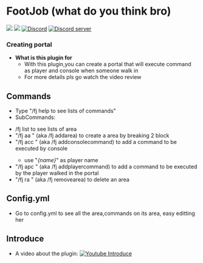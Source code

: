 # FootJob (what do you think bro)
[![](https://poggit.pmmp.io/shield.state/FootJob)](https://poggit.pmmp.io/p/FootJob)
[![](https://poggit.pmmp.io/shield.dl.total/FootJob)](https://poggit.pmmp.io/p/FootJob)
[![Discord](https://img.shields.io/badge/chat-on+discord-7289da.svg)](https://discord.gg/5CpFadd)
<a href="https://discord.gg/5CpFadd"><img src="https://discordapp.com/api/guilds/472786873492832256/embed.png" alt="Discord server"/></a>
### Creating portal 
+ **What is this plugin for**    
  - With this plugin,you can create a portal that will execute command as player and console when someone walk in
  - For more details pls go watch the video review  
## **Commands**
 + Type "/fj help to see lists of commands"
 + SubCommands:
  - /fj list to see lists of area
  - "/fj aa <name>" (aka /fj addarea) to create a area by breaking 2 block
  - "/fj acc <name> <text>" (aka /fj addconsolecommand) to add a command to be executed by console
    - use "*{name}*" as player name
  - "/fj apc <name> <text>" (aka /fj addplayercommand) to add a command to be executed by the player walked in the portal
  - "/fj ra <name>" (aka /fj removearea) to delete an area
## **Config.yml**
 + Go to config.yml to see all the area,commands on its area, easy editting her
## **Introduce**
 + A video about the plugin:
   [![Youtube Introduce](https://img.youtube.com/vi/PN9MyWWC1Dg/0.jpg)](https://www.youtube.com/watch?v=PN9MyWWC1Dg)